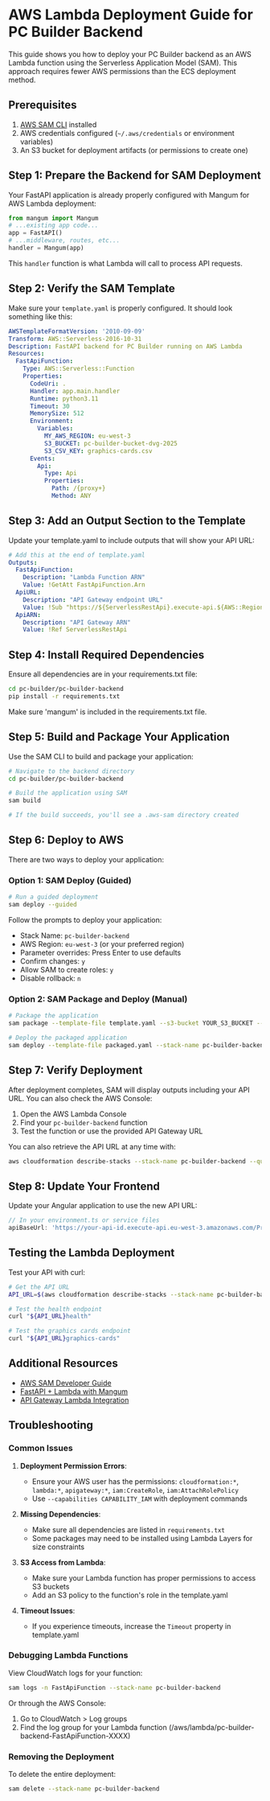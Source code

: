 # AWS Lambda Deployment Guide for PC Builder Backend

This guide shows you how to deploy your PC Builder backend as an AWS Lambda function using the Serverless Application Model (SAM). This approach requires fewer AWS permissions than the ECS deployment method.

## Prerequisites

1. [AWS SAM CLI](https://docs.aws.amazon.com/serverless-application-model/latest/developerguide/serverless-sam-cli-install.html) installed
2. AWS credentials configured (`~/.aws/credentials` or environment variables)
3. An S3 bucket for deployment artifacts (or permissions to create one)

## Step 1: Prepare the Backend for SAM Deployment

Your FastAPI application is already properly configured with Mangum for AWS Lambda deployment:

```python
from mangum import Mangum
# ...existing app code...
app = FastAPI()
# ...middleware, routes, etc...
handler = Mangum(app)
```

This `handler` function is what Lambda will call to process API requests.

## Step 2: Verify the SAM Template

Make sure your `template.yaml` is properly configured. It should look something like this:

```yaml
AWSTemplateFormatVersion: '2010-09-09'
Transform: AWS::Serverless-2016-10-31
Description: FastAPI backend for PC Builder running on AWS Lambda
Resources:
  FastApiFunction:
    Type: AWS::Serverless::Function
    Properties:
      CodeUri: .
      Handler: app.main.handler
      Runtime: python3.11
      Timeout: 30
      MemorySize: 512
      Environment:
        Variables:
          MY_AWS_REGION: eu-west-3
          S3_BUCKET: pc-builder-bucket-dvg-2025
          S3_CSV_KEY: graphics-cards.csv
      Events:
        Api:
          Type: Api
          Properties:
            Path: /{proxy+}
            Method: ANY
```

## Step 3: Add an Output Section to the Template

Update your template.yaml to include outputs that will show your API URL:

```yaml
# Add this at the end of template.yaml
Outputs:
  FastApiFunction:
    Description: "Lambda Function ARN"
    Value: !GetAtt FastApiFunction.Arn
  ApiURL:
    Description: "API Gateway endpoint URL"
    Value: !Sub "https://${ServerlessRestApi}.execute-api.${AWS::Region}.amazonaws.com/Prod/"
  ApiARN:
    Description: "API Gateway ARN"
    Value: !Ref ServerlessRestApi
```

## Step 4: Install Required Dependencies

Ensure all dependencies are in your requirements.txt file:

```bash
cd pc-builder/pc-builder-backend
pip install -r requirements.txt
```

Make sure 'mangum' is included in the requirements.txt file.

## Step 5: Build and Package Your Application

Use the SAM CLI to build and package your application:

```bash
# Navigate to the backend directory
cd pc-builder/pc-builder-backend

# Build the application using SAM
sam build

# If the build succeeds, you'll see a .aws-sam directory created
```

## Step 6: Deploy to AWS

There are two ways to deploy your application:

### Option 1: SAM Deploy (Guided)

```bash
# Run a guided deployment
sam deploy --guided
```

Follow the prompts to deploy your application:
- Stack Name: `pc-builder-backend`
- AWS Region: `eu-west-3` (or your preferred region)
- Parameter overrides: Press Enter to use defaults
- Confirm changes: `y`
- Allow SAM to create roles: `y`
- Disable rollback: `n`

### Option 2: SAM Package and Deploy (Manual)

```bash
# Package the application
sam package --template-file template.yaml --s3-bucket YOUR_S3_BUCKET --output-template-file packaged.yaml

# Deploy the packaged application
sam deploy --template-file packaged.yaml --stack-name pc-builder-backend --capabilities CAPABILITY_IAM
```

## Step 7: Verify Deployment

After deployment completes, SAM will display outputs including your API URL. You can also check the AWS Console:

1. Open the AWS Lambda Console
2. Find your `pc-builder-backend` function
3. Test the function or use the provided API Gateway URL

You can also retrieve the API URL at any time with:

```bash
aws cloudformation describe-stacks --stack-name pc-builder-backend --query "Stacks[0].Outputs[?OutputKey=='ApiURL'].OutputValue" --output text
```

## Step 8: Update Your Frontend

Update your Angular application to use the new API URL:

```typescript
// In your environment.ts or service files
apiBaseUrl: 'https://your-api-id.execute-api.eu-west-3.amazonaws.com/Prod'
```

## Testing the Lambda Deployment

Test your API with curl:

```bash
# Get the API URL
API_URL=$(aws cloudformation describe-stacks --stack-name pc-builder-backend --query "Stacks[0].Outputs[?OutputKey=='ApiURL'].OutputValue" --output text)

# Test the health endpoint
curl "${API_URL}health"

# Test the graphics cards endpoint
curl "${API_URL}graphics-cards"
```

## Additional Resources

- [AWS SAM Developer Guide](https://docs.aws.amazon.com/serverless-application-model/latest/developerguide/what-is-sam.html)
- [FastAPI + Lambda with Mangum](https://github.com/jordaneremieff/mangum)
- [API Gateway Lambda Integration](https://docs.aws.amazon.com/apigateway/latest/developerguide/api-gateway-create-api-as-simple-proxy-for-lambda.html)

## Troubleshooting

### Common Issues

1. **Deployment Permission Errors**:
   - Ensure your AWS user has the permissions: `cloudformation:*`, `lambda:*`, `apigateway:*`, `iam:CreateRole`, `iam:AttachRolePolicy`
   - Use `--capabilities CAPABILITY_IAM` with deployment commands

2. **Missing Dependencies**:
   - Make sure all dependencies are listed in `requirements.txt`
   - Some packages may need to be installed using Lambda Layers for size constraints

3. **S3 Access from Lambda**:
   - Make sure your Lambda function has proper permissions to access S3 buckets
   - Add an S3 policy to the function's role in the template.yaml

4. **Timeout Issues**:
   - If you experience timeouts, increase the `Timeout` property in template.yaml

### Debugging Lambda Functions

View CloudWatch logs for your function:

```bash
sam logs -n FastApiFunction --stack-name pc-builder-backend
```

Or through the AWS Console:
1. Go to CloudWatch > Log groups
2. Find the log group for your Lambda function (/aws/lambda/pc-builder-backend-FastApiFunction-XXXX)

### Removing the Deployment

To delete the entire deployment:

```bash
sam delete --stack-name pc-builder-backend
```

